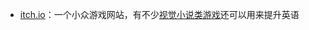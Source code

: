 - [itch.io](https://itch.io/)：一个小众游戏网站，有不少[视觉小说类游戏](https://itch.io/games/genre-visual-novel)还可以用来提升英语